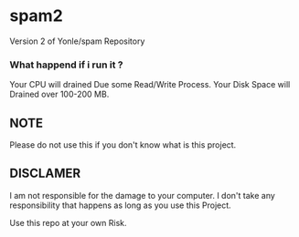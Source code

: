 # spam2
Version 2 of Yonle/spam Repository

### What happend if i run it ?
Your CPU will drained Due some Read/Write Process.
Your Disk Space will Drained over 100-200 MB.

## NOTE
Please do not use this if you don't know what is this project.

## DISCLAMER
I am not responsible for the damage to your computer. I don't take any responsibility that happens as long as you use this Project.

Use this repo at your own Risk.
